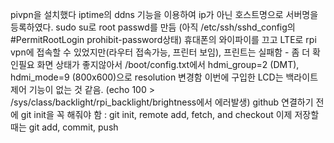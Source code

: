 pivpn을 설치했다
iptime의 ddns 기능을 이용하여 ip가 아닌 호스트명으로 서버명을 등록하였다.
sudo su로 root passwd를 만듬 (아직 /etc/ssh/sshd_config의 #PermitRootLogin prohibit-password상태)
휴대폰의 와이파이를 끄고 LTE로 rpi vpn에 접속할 수 있었지만(라우터 접속가능, 프린터 보임), 프린트는 실패함 - 좀 더 확인필요
화면 상태가 좋지않아서 /boot/config.txt에서 hdmi_group=2 (DMT), hdmi_mode=9 (800x600)으로 resolution 변경함 
이번에 구입한 LCD는 백라이트 제어 기능이 없는 것 같음. (echo 100 > /sys/class/backlight/rpi_backlight/brightness에서 에러발생)
github 연결하기 전에 git init을 꼭 해줘야 함 : git init, remote add, fetch, and checkout
이제 저장할 때는 git add, commit, push
